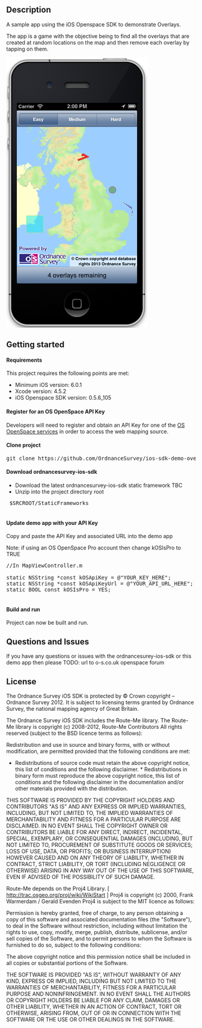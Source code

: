 Description
---

A sample app using the iOS Openspace SDK to demonstrate Overlays.

The app is a game with the objective being to find all the overlays that are created at random locations on the map and then remove each overlay by tapping on them.



![ScreenShot](https://github.com/OrdnanceSurvey/ios-sdk-demo-overlay-finder/raw/master/screenshot.png "Screenshot of demo app")


Getting started
---

#### Requirements

This project requires the following points are met:

- Minimum iOS version: 6.0.1
- Xcode version: 4.5.2
- iOS Openspace SDK version: 0.5.6_105


#### Register for an OS OpenSpace API Key

Developers will need to register and obtain an API Key for one of the [OS OpenSpace services](http://www.ordnancesurvey.co.uk/oswebsite/web-services/os-openspace/) in order to access the web mapping source.

#### Clone project

<pre>
git clone https://github.com/OrdnanceSurvey/ios-sdk-demo-overlay-finder.git
</pre>

#### Download ordnancesurvey-ios-sdk

 - Download the latest ordnancesurvey-ios-sdk static framework TBC 
 - Unzip into the project directory root
 <pre>
 $SRCROOT/StaticFrameworks
 </pre>
 

#### Update demo app with your API Key

Copy and paste the API Key and associated URL into the demo app

Note: if using an OS OpenSpace Pro account then change kOSIsPro to TRUE

<pre>
//In MapViewController.m

static NSString *const kOSApiKey = @"YOUR_KEY_HERE";
static NSString *const kOSApiKeyUrl = @"YOUR_API_URL_HERE";
static BOOL const kOSIsPro = YES;

</pre>

#### Build and run

Project can now be built and run.

Questions and Issues
-------

If you have any questions or issues with the ordnancesurey-ios-sdk or this demo app then please TODO: url to o-s.co.uk openspace forum

License
-------

The Ordnance Survey iOS SDK is protected by © Crown copyright – Ordnance
Survey 2012. It is subject to licensing terms granted by Ordnance Survey, the
national mapping agency of Great Britain.

The Ordnance Survey iOS SDK includes the Route-Me library. The Route-Me
library is copyright (c) 2008-2012, Route-Me Contributors All rights reserved
(subject to the BSD licence terms as follows):

Redistribution and use in source and binary forms, with or without
modification, are permitted provided that the following conditions are met:

* Redistributions of source code must retain the above copyright notice, this
  list of conditions and the following disclaimer. * Redistributions in binary
  form must reproduce the above copyright notice, this list of conditions and
  the following disclaimer in the documentation and/or other materials provided
  with the distribution.

THIS SOFTWARE IS PROVIDED BY THE COPYRIGHT HOLDERS AND CONTRIBUTORS "AS IS"
AND ANY EXPRESS OR IMPLIED WARRANTIES, INCLUDING, BUT NOT LIMITED TO, THE
IMPLIED WARRANTIES OF MERCHANTABILITY AND FITNESS FOR A PARTICULAR PURPOSE ARE
DISCLAIMED. IN NO EVENT SHALL THE COPYRIGHT OWNER OR CONTRIBUTORS BE LIABLE
FOR ANY DIRECT, INDIRECT, INCIDENTAL, SPECIAL, EXEMPLARY, OR CONSEQUENTIAL
DAMAGES (INCLUDING, BUT NOT LIMITED TO, PROCUREMENT OF SUBSTITUTE GOODS OR
SERVICES; LOSS OF USE, DATA, OR PROFITS; OR BUSINESS INTERRUPTION) HOWEVER
CAUSED AND ON ANY THEORY OF LIABILITY, WHETHER IN CONTRACT, STRICT LIABILITY,
OR TORT (INCLUDING NEGLIGENCE OR OTHERWISE) ARISING IN ANY WAY OUT OF THE USE
OF THIS SOFTWARE, EVEN IF ADVISED OF THE POSSIBILITY OF SUCH DAMAGE.

Route-Me depends on the Proj4 Library. [ http://trac.osgeo.org/proj/wiki/WikiStart ]
Proj4 is copyright (c) 2000, Frank
Warmerdam / Gerald Evenden Proj4 is subject to the MIT licence as follows:

Permission is hereby granted, free of charge, to any person obtaining a copy
of this software and associated documentation files (the "Software"), to deal
in the Software without restriction, including without limitation the rights
to use, copy, modify, merge, publish, distribute, sublicense, and/or sell
copies of the Software, and to permit persons to whom the Software is
furnished to do so, subject to the following conditions:

The above copyright notice and this permission notice shall be included in
all copies or substantial portions of the Software.

THE SOFTWARE IS PROVIDED "AS IS", WITHOUT WARRANTY OF ANY KIND, EXPRESS OR
IMPLIED, INCLUDING BUT NOT LIMITED TO THE WARRANTIES OF MERCHANTABILITY,
FITNESS FOR A PARTICULAR PURPOSE AND NONINFRINGEMENT. IN NO EVENT SHALL THE
AUTHORS OR COPYRIGHT HOLDERS BE LIABLE FOR ANY CLAIM, DAMAGES OR OTHER
LIABILITY, WHETHER IN AN ACTION OF CONTRACT, TORT OR OTHERWISE, ARISING FROM,
OUT OF OR IN CONNECTION WITH THE SOFTWARE OR THE USE OR OTHER DEALINGS IN THE
SOFTWARE.